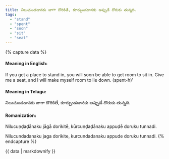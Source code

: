 ```yaml
---
title: నిలుచుండడానకు జాగా దొరికితే, కూర్చుండడానకు అప్పుడే దొరుకు తున్నది.
tags:
  - "stand"
  - "spent"
  - "soon"
  - "sit"
  - "seat"
---
```


{% capture data %}
#### Meaning in English:
If you get a place to stand in, you will soon be able to get room to sit in.
Give me a seat, and I will make myself room to lie down. (spent-h)'

#### Meaning in Telugu:
నిలుచుండడానకు జాగా దొరికితే, కూర్చుండడానకు అప్పుడే దొరుకు తున్నది.

#### Romanization:
Nilucuṇḍaḍānaku jāgā dorikitē, kūrcuṇḍaḍānaku appuḍē doruku tunnadi.

Nilucundadanaku jaga dorikite, kurcundadanaku appude doruku tunnadi.
{% endcapture %}

{{ data | markdownify }}

